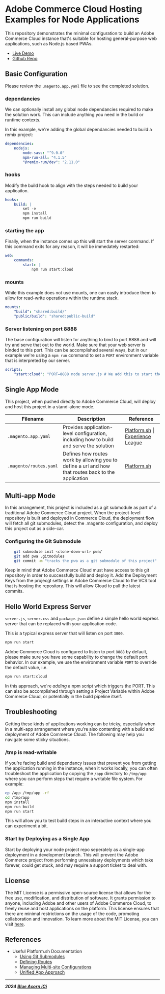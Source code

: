 # Adobe Commerce Cloud Hosting Examples for Node Applications

This repository demonstrates the minimal configuration to build an Adobe Commerce Cloud instance that's suitable for hosting
general-purpose web applications, such as Node.js based PWAs. 

* [Live Demo](https://example-project-ownsyqq-zs5comprbmlgu.us-4.magentosite.cloud/)
* [Github Repo](https://github.com/BlueAcornInc/adobe-commerce-cloud-hosting-examples-pwa)

## Basic Configuration

Please review the `.magento.app.yaml` file to see the completed solution.

### dependancies

We can optionally install any global node dependancies required to make the solution work. This can include anything you need in the build or runtime contexts. 

In this example, we're adding the global dependancies needed to build a remix project:

```yaml
dependencies:
    nodejs:
        node-sass: "^9.0.0"
        npm-run-all: "4.1.5"
        "@remix-run/dev": "2.11.0"
```

### hooks

Modify the build hook to align with the steps needed to build your applicaiton.

```yaml
hooks:
    build: |
        set -e
        npm install
        npm run build
```

### starting the app

Finally, when the instance comes up this will start the server command. If this command exits for any reason, it will be immedately restarted:

```yaml
web:
    commands:
        start: |
            npm run start:cloud
```

### mounts

While this example does not use mounts, one can easily introduce them to allow for read-write operations within the runtime stack. 

```yaml
mounts:
    "build": "shared:build/"
    "public/build": "shared:public-build"
```

### Server listening on port 8888 

The base configuration will listen for anything to bind to port 8888 and will try and serve that out to the world. Make sure that your web server is binded to this port. This can be accomplished several ways, but in our example we're using a `npm run` command to set a `PORT` environment variable that is interpreted by our server. 

```yaml
scripts: 
    "start:cloud": "PORT=8888 node server.js # We add this to start the server on port 8888"
```

## Single App Mode

This project, when pushed directly to Adobe Commerce Cloud, will deploy and host this project in a stand-alone mode. 

| Filename | Description | Reference |
|----------|----------|----------|
|   `.magento.app.yaml` |  Provides application-level configuration, including how to build and serve the solution  |   [Platform.sh](https://docs.platform.sh/create-apps.html#a-minimal-application) \| [Experience League](https://experienceleague.adobe.com/en/docs/commerce-cloud-service/user-guide/configure/app/configure-app-yaml)  |
|   `.magento/routes.yaml`  |   Defines how routes work by allowing you to define a url and how that routes back to the application  |   [Platform.sh](https://docs.platform.sh/define-routes.html)  |


## Multi-app Mode

In this arrangement, this project is included as a git submodule as part of a traditional Adobe Commerce Cloud project. When the project-level repository is built and deployed in Commerce Cloud, the deployment flow will fetch all git submodules, detect the .magento configuration, and deploy this project out as a side-car.

### Configuring the Git Submodule

```bash
    git submodule init <clone-down-url> pwa/
    git add pwa .gitmodules
    git commit -m "tracks the pwa as a git submodule of this project"
```
Keep in mind that Adobe Commerce Cloud must have access to this git repository in order to successfully build and deploy it. Add the Deployment Keys from the projecgt settings in Adobe Commerce Cloud to the VCS tool that is hosting the repository. This will allow Cloud to pull the latest commits.


## Hello World Express Server

`server.js`, `server.css` and `package.json` define a simple hello world express server that can be replaced with your application code. 

This is a typical express server that will listen on port `3000`. 

```bash
npm run start
```

Adobe Commerce Cloud is configured to listen to port `8888` by default, please make sure you have some capability to change the default port behavior. In our example, we use the environment variable `PORT` to override the default value, i.e.

```bash
npm run start:cloud
```
In this approach, we're _adding_ a npm script which triggers the PORT. This can also be accomplished through setting a Project Variable within Adobe Commerce Cloud, or potentially in the build pipeline itself.

## Troubleshooting

Getting these kinds of applications working can be tricky, especially when in a multi-app arrangement where you're also contenting with a build and deployment of Adobe Commerce Cloud. The following may help you navigate some sticky situations.

### /tmp is read-writable

If you're facing build and dependancy issues that prevent you from getting the application running in the instance, when it works locally, you can often troubleshoot the application by copying the `/app` directory to `/tmp/app` where you can perform steps that require a writable file system. For example:

```bash
cp /app /tmp/app -rf
cd /tmp/app
npm install 
npm run build
npm run start
```
This will allow you to test build steps in an interactive context where you can experiment a bit.

### Start by Deploying as a Single App

Start by deploying your node project repo seperately as a single-app deployment in a development branch. This will prevent the Adobe Commerce project from performing unnessisary deployments which take forever, could get stuck, and may require a support ticket to deal with. 

## License

The MIT License is a permissive open-source license that allows for the free use, modification, and distribution of software. It grants permission to anyone, including Adobe and other users of Adobe Commerce Cloud, to freely reuse and host applications on the platform. This license ensures that there are minimal restrictions on the usage of the code, promoting collaboration and innovation. To learn more about the MIT License, you can visit [here](https://opensource.org/licenses/MIT).

## References

* Useful Platform.sh Documentation
    * [Using Git Submodules](https://docs.platform.sh/development/submodules.html)
    * [Defining Routes](https://docs.platform.sh/define-routes.html)
    * [Managing Multi-site Configurations](https://platform.sh/blog/multisite-on-platform.sh-the-how-and-why/)
    * [Unified App Approach](https://platform.sh/blog/one-source-many-apps/)

-----
___2024 [Blue Acorn iCi](https://blueacornici.com)___ 